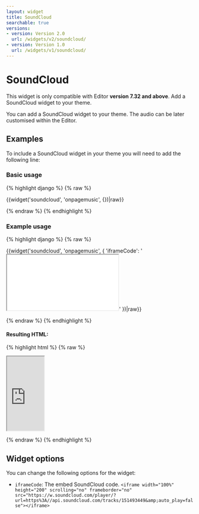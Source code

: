 ```yaml
---
layout: widget
title: SoundCloud
searchable: true
versions:
- version: Version 2.0
  url: /widgets/v2/soundcloud/
- version: Version 1.0
  url: /widgets/v1/soundcloud/
---
```


# SoundCloud

This widget is only compatible with Editor **version 7.32 and above**. Add a SoundCloud widget to your theme.

You can add a SoundCloud widget to your theme. The audio can be later customised within the Editor.

## Examples

To include a SoundCloud widget in your theme you will need to add the following line:

### Basic usage

{% highlight django %}
{% raw %}

  {{widget('soundcloud', 'onpagemusic', {})|raw}}

{% endraw %}
{% endhighlight %}

### Example usage

{% highlight django %}
{% raw %}

  {{widget('soundcloud', 'onpagemusic', {
    'iframeCode': '<iframe src="..."></iframe>'
  })|raw}}

{% endraw %}
{% endhighlight %}

#### Resulting HTML:

{% highlight html %}
{% raw %}

<div id="page-zones__template-widgets__onpagemusic" data-name="soundcloud" class="widget  widget--template-widget">
  <div class="bk-soundcloud  soundcloud  widget__soundcloud">
    <div class="embed-wrap  embed-wrap--audio  soundcloud__embed-wrap">
      <iframe width="100" height="200" src="https://w.soundcloud.com/player/?url=https%3A//api.soundcloud.com/tracks/151493449&amp;auto_play=false"></iframe>
    </div>
  </div>
</div>

{% endraw %}
{% endhighlight %}

## Widget options

You can change the following options for the widget:

* ```iframeCode```: The embed SoundCloud code.
  ```<iframe width="100%" height="200" scrolling="no" frameborder="no" src="https://w.soundcloud.com/player/?url=https%3A//api.soundcloud.com/tracks/151493449&amp;auto_play=false"></iframe>```
